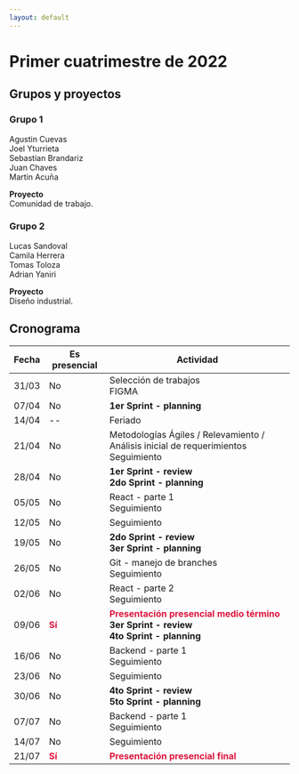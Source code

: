 ```yaml
---
layout: default
---
```



# Primer cuatrimestre de 2022

## Grupos y proyectos

### Grupo 1
Agustin Cuevas  
Joel Yturrieta  
Sebastian Brandariz  
Juan Chaves  
Martin Acuña  

**Proyecto**  
Comunidad de trabajo.


### Grupo 2
Lucas Sandoval  
Camila Herrera  
Tomas Toloza  
Adrian Yaniri  

**Proyecto**  
Diseño industrial.


## Cronograma

| Fecha | Es presencial | Actividad |
| --- | --- | --- |
| 31/03 | No | Selección de trabajos<br/>FIGMA |
| 07/04 | No | <b>1er Sprint - planning<b> |
| 14/04 | -- | Feriado |
| 21/04 | No | Metodologías Ágiles / Relevamiento / Análisis inicial de requerimientos<br/>Seguimiento |
| 28/04 | No | <b>1er Sprint - review<b><br/><b>2do Sprint - planning<b> |
| 05/05 | No | React - parte 1<br/>Seguimiento |
| 12/05 | No | Seguimiento |
| 19/05 | No | <b>2do Sprint - review<b><br/><b>3er Sprint - planning<b> |
| 26/05 | No | Git - manejo de branches<br/>Seguimiento |
| 02/06 | No | React - parte 2<br/>Seguimiento |
| 09/06 | <span style="font-weight: bold; color: crimson">Sí</span> | <span style="font-weight: bold; color: crimson">Presentación presencial medio término</span><br/><b>3er Sprint - review<b><br/><b>4to Sprint - planning<b> |
| 16/06 | No | Backend - parte 1<br/>Seguimiento |
| 23/06 | No | Seguimiento |
| 30/06 | No | <b>4to Sprint - review<b><br/><b>5to Sprint - planning<b> |
| 07/07 | No | Backend - parte 1<br/>Seguimiento |
| 14/07 | No | Seguimiento |
| 21/07 | <span style="font-weight: bold; color: crimson">Sí</span> | <span style="font-weight: bold; color: crimson">Presentación presencial final</span> |
